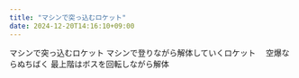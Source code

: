 ```yaml
---
title: "マシンで突っ込むロケット"
date: 2024-12-20T14:16:10+09:00
---
```

マシンで突っ込むロケット
マシンで登りながら解体していくロケット
　空爆ならぬちばく
最上階はボスを回転しながら解体
